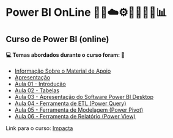 # Power BI OnLine 🤖🎲☁️⚙️🤯👨🏻‍💻📊
## Curso de Power BI (online)
#### 💻 Temas abordados durante o curso foram: 🚀
- [Informação Sobre o Material de Apoio](https://github.com/romulovieira777/Power_BI_OnLine/tree/main/Informacao_Sobre_o_Material_de_Apoio)
- [Apresentação](https://github.com/romulovieira777/Power_BI_OnLine/tree/main/Apresentacao)
- [Aula 01 - Introdução](https://github.com/romulovieira777/Power_BI_OnLine/tree/main/Aula_01_Introducao)
- [Aula 02 - Tabelas](https://github.com/romulovieira777/Power_BI_OnLine/tree/main/Aula_02_Tabelas)
- [Aula 03 - Apresentação do Software Power BI Desktop](https://github.com/romulovieira777/Power_BI_OnLine/tree/main/Aula_03_Apresentacao_do_Software_Power_BI_Desktop)
- [Aula 04 - Ferramenta de ETL (Power Query)](https://github.com/romulovieira777/Power_BI_OnLine/tree/main/Aula_04_Ferramenta_de_ETL_Power_Query)
- [Aula 05 - Ferramenta de Modelagem (Power Pivot)](https://github.com/romulovieira777/Power_BI_OnLine/tree/main/Aula_05_Ferramenta_de_Modelagem_Power_Pivot)
- [Aula 06 - Ferramenta de Relatório (Power View)]()

Link para o curso: [Impacta](https://www.impacta.com.br/cursos/power-bi-online-2024)
